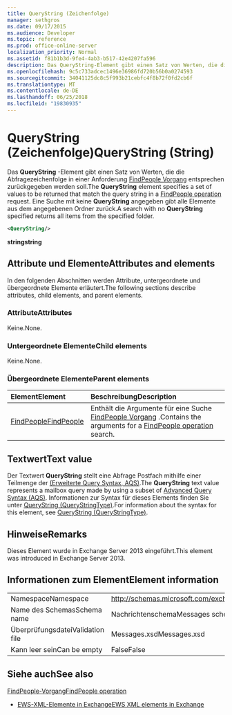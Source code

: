 ```yaml
---
title: QueryString (Zeichenfolge)
manager: sethgros
ms.date: 09/17/2015
ms.audience: Developer
ms.topic: reference
ms.prod: office-online-server
localization_priority: Normal
ms.assetid: f81b1b3d-9fe4-4ab3-b517-42e4207fa596
description: Das QueryString-Element gibt einen Satz von Werten, die die Abfragezeichenfolge in einer FindPeople Vorgang Anforderung entsprechen zurückgegeben werden soll. Eine Suche mit keine angegebenen QueryString gibt alle Elemente aus dem angegebenen Ordner zurück.
ms.openlocfilehash: 9c5c733adcec1496e36986fd720b56b0a0274593
ms.sourcegitcommit: 34041125dc8c5f993b21cebfc4f8b72f0fd2cb6f
ms.translationtype: MT
ms.contentlocale: de-DE
ms.lasthandoff: 06/25/2018
ms.locfileid: "19830935"
---
```

# <a name="querystring-string"></a><span data-ttu-id="48871-104">QueryString (Zeichenfolge)</span><span class="sxs-lookup"><span data-stu-id="48871-104">QueryString (String)</span></span>

<span data-ttu-id="48871-105">Das **QueryString** -Element gibt einen Satz von Werten, die die Abfragezeichenfolge in einer Anforderung [FindPeople Vorgang](findpeople-operation.md) entsprechen zurückgegeben werden soll.</span><span class="sxs-lookup"><span data-stu-id="48871-105">The **QueryString** element specifies a set of values to be returned that match the query string in a [FindPeople operation](findpeople-operation.md) request.</span></span> <span data-ttu-id="48871-106">Eine Suche mit keine **QueryString** angegeben gibt alle Elemente aus dem angegebenen Ordner zurück.</span><span class="sxs-lookup"><span data-stu-id="48871-106">A search with no **QueryString** specified returns all items from the specified folder.</span></span> 
  
```XML
<QueryString/> 
```

 <span data-ttu-id="48871-107">**string**</span><span class="sxs-lookup"><span data-stu-id="48871-107">**string**</span></span>
## <a name="attributes-and-elements"></a><span data-ttu-id="48871-108">Attribute und Elemente</span><span class="sxs-lookup"><span data-stu-id="48871-108">Attributes and elements</span></span>

<span data-ttu-id="48871-109">In den folgenden Abschnitten werden Attribute, untergeordnete und übergeordnete Elemente erläutert.</span><span class="sxs-lookup"><span data-stu-id="48871-109">The following sections describe attributes, child elements, and parent elements.</span></span>
  
### <a name="attributes"></a><span data-ttu-id="48871-110">Attribute</span><span class="sxs-lookup"><span data-stu-id="48871-110">Attributes</span></span>

<span data-ttu-id="48871-111">Keine.</span><span class="sxs-lookup"><span data-stu-id="48871-111">None.</span></span>
  
### <a name="child-elements"></a><span data-ttu-id="48871-112">Untergeordnete Elemente</span><span class="sxs-lookup"><span data-stu-id="48871-112">Child elements</span></span>

<span data-ttu-id="48871-113">Keine.</span><span class="sxs-lookup"><span data-stu-id="48871-113">None.</span></span>
  
### <a name="parent-elements"></a><span data-ttu-id="48871-114">Übergeordnete Elemente</span><span class="sxs-lookup"><span data-stu-id="48871-114">Parent elements</span></span>

|<span data-ttu-id="48871-115">**Element**</span><span class="sxs-lookup"><span data-stu-id="48871-115">**Element**</span></span>|<span data-ttu-id="48871-116">**Beschreibung**</span><span class="sxs-lookup"><span data-stu-id="48871-116">**Description**</span></span>|
|:-----|:-----|
|[<span data-ttu-id="48871-117">FindPeople</span><span class="sxs-lookup"><span data-stu-id="48871-117">FindPeople</span></span>](findpeople.md) <br/> |<span data-ttu-id="48871-118">Enthält die Argumente für eine Suche [FindPeople Vorgang](findpeople-operation.md) .</span><span class="sxs-lookup"><span data-stu-id="48871-118">Contains the arguments for a [FindPeople operation](findpeople-operation.md) search.</span></span>  <br/> |
   
## <a name="text-value"></a><span data-ttu-id="48871-119">Textwert</span><span class="sxs-lookup"><span data-stu-id="48871-119">Text value</span></span>

<span data-ttu-id="48871-120">Der Textwert **QueryString** stellt eine Abfrage Postfach mithilfe einer Teilmenge der [(Erweiterte Query Syntax, AQS)](http://msdn.microsoft.com/en-us/library/aa965711%28VS.85%29.aspx).</span><span class="sxs-lookup"><span data-stu-id="48871-120">The **QueryString** text value represents a mailbox query made by using a subset of [Advanced Query Syntax (AQS)](http://msdn.microsoft.com/en-us/library/aa965711%28VS.85%29.aspx).</span></span> <span data-ttu-id="48871-121">Informationen zur Syntax für dieses Elements finden Sie unter [QueryString (QueryStringType)](querystring-querystringtype.md).</span><span class="sxs-lookup"><span data-stu-id="48871-121">For information about the syntax for this element, see [QueryString (QueryStringType)](querystring-querystringtype.md).</span></span>
  
## <a name="remarks"></a><span data-ttu-id="48871-122">Hinweise</span><span class="sxs-lookup"><span data-stu-id="48871-122">Remarks</span></span>

<span data-ttu-id="48871-123">Dieses Element wurde in Exchange Server 2013 eingeführt.</span><span class="sxs-lookup"><span data-stu-id="48871-123">This element was introduced in Exchange Server 2013.</span></span>
  
## <a name="element-information"></a><span data-ttu-id="48871-124">Informationen zum Element</span><span class="sxs-lookup"><span data-stu-id="48871-124">Element information</span></span>

|||
|:-----|:-----|
|<span data-ttu-id="48871-125">Namespace</span><span class="sxs-lookup"><span data-stu-id="48871-125">Namespace</span></span>  <br/> |http://schemas.microsoft.com/exchange/services/2006/messages  <br/> |
|<span data-ttu-id="48871-126">Name des Schemas</span><span class="sxs-lookup"><span data-stu-id="48871-126">Schema name</span></span>  <br/> |<span data-ttu-id="48871-127">Nachrichtenschema</span><span class="sxs-lookup"><span data-stu-id="48871-127">Messages schema</span></span>  <br/> |
|<span data-ttu-id="48871-128">Überprüfungsdatei</span><span class="sxs-lookup"><span data-stu-id="48871-128">Validation file</span></span>  <br/> |<span data-ttu-id="48871-129">Messages.xsd</span><span class="sxs-lookup"><span data-stu-id="48871-129">Messages.xsd</span></span>  <br/> |
|<span data-ttu-id="48871-130">Kann leer sein</span><span class="sxs-lookup"><span data-stu-id="48871-130">Can be empty</span></span>  <br/> |<span data-ttu-id="48871-131">False</span><span class="sxs-lookup"><span data-stu-id="48871-131">False</span></span>  <br/> |
   
## <a name="see-also"></a><span data-ttu-id="48871-132">Siehe auch</span><span class="sxs-lookup"><span data-stu-id="48871-132">See also</span></span>



[<span data-ttu-id="48871-133">FindPeople-Vorgang</span><span class="sxs-lookup"><span data-stu-id="48871-133">FindPeople operation</span></span>](findpeople-operation.md)


- [<span data-ttu-id="48871-134">EWS-XML-Elemente in Exchange</span><span class="sxs-lookup"><span data-stu-id="48871-134">EWS XML elements in Exchange</span></span>](ews-xml-elements-in-exchange.md)

